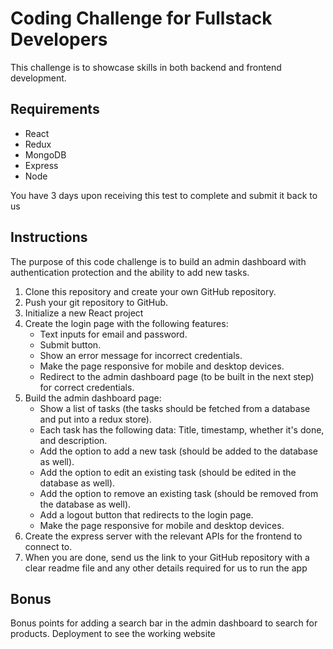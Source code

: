 # Coding Challenge for Fullstack Developers
This challenge is to showcase skills in both backend and frontend development.

## Requirements
- React 
- Redux 
- MongoDB 
- Express
- Node

You have 3 days upon receiving this test to complete and submit it back to us

## Instructions
The purpose of this code challenge is to build an admin dashboard with authentication protection and the ability to add new tasks.

1. Clone this repository and create your own GitHub repository.
2. Push your git repository to GitHub.
3. Initialize a new React project
5. Create the login page with the following features: 
   - Text inputs for email and password.
   - Submit button.
   - Show an error message for incorrect credentials.
   - Make the page responsive for mobile and desktop devices.
   - Redirect to the admin dashboard page (to be built in the next step) for correct credentials.
6. Build the admin dashboard page:
   - Show a list of tasks (the tasks should be fetched from a database and put into a redux store). 
    - Each task has the following data: Title, timestamp, whether it's done, and description.
   - Add the option to add a new task (should be added to the database as well).
   - Add the option to edit an existing task (should be edited in the database as well).
   - Add the option to remove an existing task (should be removed from the database as well).
   - Add a logout button that redirects to the login page. 
   - Make the page responsive for mobile and desktop devices.
7. Create the express server with the relevant APIs for the frontend to connect to.
8. When you are done, send us the link to your GitHub repository with a clear readme file and any other details required for us to run the app

## Bonus
Bonus points for adding a search bar in the admin dashboard to search for products. 
Deployment to see the working website

